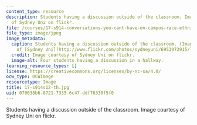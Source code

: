 ```yaml
---
content_type: resource
description: Students having a discussion outside of the classroom. Image courtesy
  of Sydney Uni on flickr.
file: /courses/17-s914-conversations-you-cant-have-on-campus-race-ethnicity-gender-and-identity-spring-2012/070638b6872173356c47ddf76330f5f0_17-s914s12-th.jpg
file_type: image/jpeg
image_metadata:
  caption: Students having a discussion outside of the classroom. (Image courtesy
    of [Sydney Uni](http://www.flickr.com/photos/sydneyuni/6953972915/) on Flickr.)
  credit: Image courtesy of Sydney Uni on flickr.
  image-alt: Four students having a discussion in a hallway.
learning_resource_types: []
license: https://creativecommons.org/licenses/by-nc-sa/4.0/
ocw_type: OCWImage
resourcetype: Image
title: 17-s914s12-th.jpg
uid: 070638b6-8721-7335-6c47-ddf76330f5f0
---
```

Students having a discussion outside of the classroom. Image courtesy of Sydney Uni on flickr.
